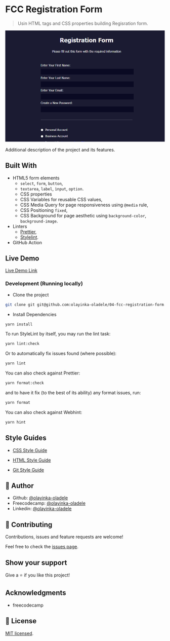 # FCC Registration Form

> Usin HTML tags and CSS properties building Regisration form.

![screenshot](./app_screenshot.png)

Additional description of the project and its features.

## Built With

- HTML5 form elements
  - `select`, `form`, `button`,
  - `textarea`, `label`, `ìnput`, `option`.
  - CSS properties
  - CSS Variables for reusable CSS values,
  - CSS Media Query for page responsiveness using `@media` rule,
  - CSS Positioning `fixed`,
  - CSS Background for page aesthetic using `background-color`, `background-image`.
- Linters
  - [Prettier](https://prettier.io/),
  - [Stylelint](https://stylelint.io/).
- GitHub Action

## Live Demo

[Live Demo Link](https://registrationform-oladele.netlify.app/)

### Development (Running locally)

- Clone the project

```bash
git clone git git@github.com:olayinka-oladele/04-fcc-registration-form.git


```

- Install Dependencies

```bash
yarn install
```

To run StyleLint by itself, you may run the lint task:

```bash
yarn lint:check
```

Or to automatically fix issues found (where possible):

```bash
yarn lint
```

You can also check against Prettier:

```bash
yarn format:check
```

and to have it fix (to the best of its ability) any format issues, run:

```bash
yarn format
```

You can also check against Webhint:

```bash
yarn hint
```

## Style Guides

- [CSS Style Guide](http://udacity.github.io/frontend-nanodegree-styleguide/css.html)
- [HTML Style Guide](http://udacity.github.io/frontend-nanodegree-styleguide/index.html)

- [Git Style Guide](https://udacity.github.io/git-styleguide/)

## 👤 Author

- Github: [@olayinka-oladele](https://github.com/olayinka-oladele)
- Freecodecamp: [@olayinka-oladele](https://freecodecamp.com/author)
- Linkedin: [@olayinka-oladele](https://www.linkedin.com/in/author/)

## 🤝 Contributing

Contributions, issues and feature requests are welcome!

Feel free to check the [issues page](../../issues).

## Show your support

Give a ⭐️ if you like this project!

## Acknowledgments

- freecodecamp

## 📝 License

[MIT licensed](./LICENSE).
